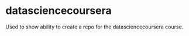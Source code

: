 datasciencecoursera
===================

Used to show ability to create a repo for the datasciencecoursera course.

